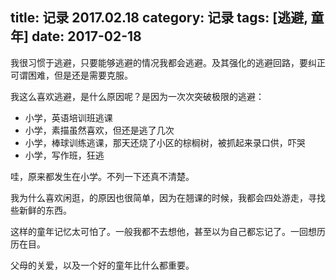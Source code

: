 title: 记录 2017.02.18
category: 记录
tags: [逃避, 童年]
date: 2017-02-18
---

我很习惯于逃避，只要能够逃避的情况我都会逃避。及其强化的逃避回路，要纠正可谓困难，但是还是需要克服。

我这么喜欢逃避，是什么原因呢？是因为一次次突破极限的逃避：
* 小学，英语培训班逃课
* 小学，素描虽然喜欢，但还是逃了几次
* 小学，棒球训练逃课，那天还烧了小区的棕榈树，被抓起来录口供，吓哭
* 小学，写作班，狂逃

哇，原来都发生在小学。不列一下还真不清楚。

我为什么喜欢闲逛，的原因也很简单，因为在翘课的时候，我都会四处游走，寻找些新鲜的东西。

这样的童年记忆太可怕了。一般我都不去想他，甚至以为自己都忘记了。一回想历历在目。

父母的关爱，以及一个好的童年比什么都重要。